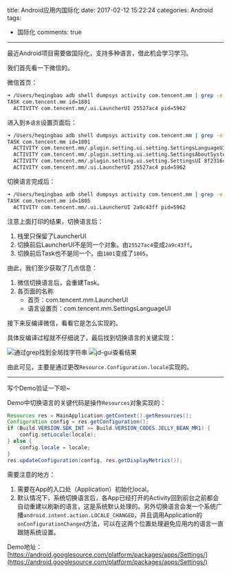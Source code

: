 title: Android应用内国际化
date: 2017-02-12 15:22:24
categories: Android
tags:
- 国际化
comments: true
---

最近Android项目需要做国际化，支持多种语言，借此机会学习学习。

我们首先看一下微信的。

微信首页：

```bash
➜ /Users/heqingbao adb shell dumpsys activity com.tencent.mm | grep -e 'TASK' -e "ACTIVITY"
TASK com.tencent.mm id=1801
  ACTIVITY com.tencent.mm/.ui.LauncherUI 25527ac4 pid=5962
```

进入到`多语言`设置页面后：

```bash
➜ /Users/heqingbao adb shell dumpsys activity com.tencent.mm | grep -e 'TASK' -e "ACTIVITY"
TASK com.tencent.mm id=1801
  ACTIVITY com.tencent.mm/.plugin.setting.ui.setting.SettingsLanguageUI 1d07a70 pid=5962
  ACTIVITY com.tencent.mm/.plugin.setting.ui.setting.SettingsAboutSystemUI 14ce296 pid=5962
  ACTIVITY com.tencent.mm/.plugin.setting.ui.setting.SettingsUI 8f2316c pid=5962
  ACTIVITY com.tencent.mm/.ui.LauncherUI 25527ac4 pid=5962
```

切换语言完成后：

```bash
➜ /Users/heqingbao adb shell dumpsys activity com.tencent.mm | grep -e 'TASK' -e "ACTIVITY"
TASK com.tencent.mm id=1805
  ACTIVITY com.tencent.mm/.ui.LauncherUI 2a9c43ff pid=5962
```

注意上面打印的结果，切换语言后：

1. 栈里只保留了LauncherUI
2. 切换前后LauncherUI不是同一个对象。由`25527ac4`变成`2a9c43ff`。
3. 切换前后Task也不是同一个。由`1801`变成了`1805`。

由此，我们至少获取了几点信息：

1. 微信切换语言后，会重建Task。
2. 各页面的名称
	* 首页：com.tencent.mm.LauncherUI
	* 语言设置页：com.tencent.mm.SettingsLanguageUI

<!-- more -->

接下来反编译微信，看看它是怎么实现的。

具体反编译过程就不仔细说了，最后找到切换语言的关键实现：

![][100]
![][101]

由此可见，主要是通过更改`Resource.Configuration.locale`实现的。

-------------------
写个Demo验证一下呗~

Demo中切换语言的关键代码是操作`Resources`对象实现的：

```java
Resources res = MainApplication.getContext().getResources();
Configuration config = res.getConfiguration();
if (Build.VERSION.SDK_INT >= Build.VERSION_CODES.JELLY_BEAN_MR1) {
    config.setLocale(locale);
} else {
    config.locale = locale;
}
res.updateConfiguration(config, res.getDisplayMetrics());
```

需要注意的地方：

1. 需要在App的入口处（Application）初始化local。
2. 默认情况下，系统切换语言后，各App已经打开的Activity回到前台之前都会自动重建以刷新的语言，这是系统默认处理的。另外切换语言会发一个系统广播`android.intent.action.LOCALE_CHANGED`，并且调用Application的`onConfigurationChanged`方法，可以在这两个位置处理避免应用内的语言一直跟随系统设置。

Demo地址：[https://android.googlesource.com/platform/packages/apps/Settings/](https://android.googlesource.com/platform/packages/apps/Settings/)

[1]: https://github.com/shwenzhang/AndResGuard "AndResGuard"
[100]: android-change-language-in-app/WX20170224-182020.png "通过grep找到全局找字符串"
[101]: android-change-language-in-app/WX20170227-142853.png "jd-gui查看结果"
